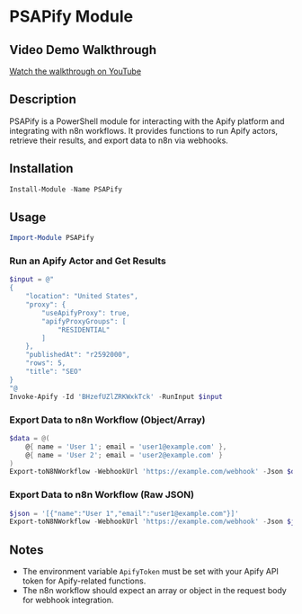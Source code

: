 # PSAPify Module

## Video Demo Walkthrough

[Watch the walkthrough on YouTube](https://youtu.be/AxpSLIlOLLE)

## Description

PSAPify is a PowerShell module for interacting with the Apify platform and integrating with n8n workflows. It provides functions to run Apify actors, retrieve their results, and export data to n8n via webhooks.

## Installation

```powershell
Install-Module -Name PSAPify
```

## Usage

```powershell
Import-Module PSAPify
```

### Run an Apify Actor and Get Results

```powershell
$input = @"
{
    "location": "United States",
    "proxy": {
        "useApifyProxy": true,
        "apifyProxyGroups": [
            "RESIDENTIAL"
        ]
    },
    "publishedAt": "r2592000",
    "rows": 5,
    "title": "SEO"
}
"@
Invoke-Apify -Id 'BHzefUZlZRKWxkTck' -RunInput $input
```

### Export Data to n8n Workflow (Object/Array)

```powershell
$data = @(
    @{ name = 'User 1'; email = 'user1@example.com' },
    @{ name = 'User 2'; email = 'user2@example.com' }
)
Export-toN8NWorkflow -WebhookUrl 'https://example.com/webhook' -Json $data
```

### Export Data to n8n Workflow (Raw JSON)

```powershell
$json = '[{"name":"User 1","email":"user1@example.com"}]'
Export-toN8NWorkflow -WebhookUrl 'https://example.com/webhook' -Json $json -RawJson
```

## Notes

- The environment variable `ApifyToken` must be set with your Apify API token for Apify-related functions.
- The n8n workflow should expect an array or object in the request body for webhook integration.
